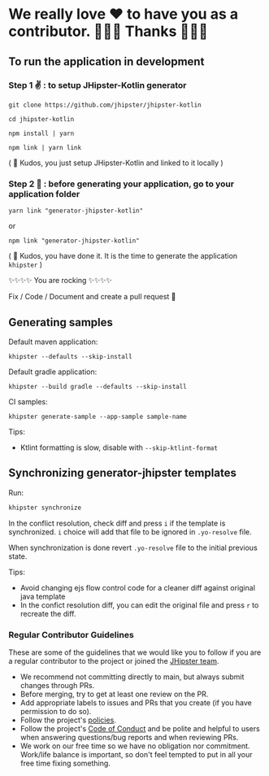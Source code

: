 # We really love ❤ to have you as a contributor. 🎉🎉🎉 Thanks 🎉🎉🎉

## To run the application in development

### Step 1 ✌️ : to setup JHipster-Kotlin generator

`git clone https://github.com/jhipster/jhipster-kotlin`

`cd jhipster-kotlin`

`npm install | yarn`

`npm link | yarn link`

( 🏁 Kudos, you just setup JHipster-Kotlin and linked to it locally )

### Step 2 🤟 : before generating your application, go to your application folder

`yarn link "generator-jhipster-kotlin"`

or

`npm link "generator-jhipster-kotlin"`

( 🏁 Kudos, you have done it. It is the time to generate the application `khipster` )

✨✨✨✨ You are rocking ✨✨✨✨

Fix / Code / Document and create a pull request 💯

## Generating samples

Default maven application:

```
khipster --defaults --skip-install
```

Default gradle application:

```
khipster --build gradle --defaults --skip-install
```

CI samples:

```
khipster generate-sample --app-sample sample-name
```

Tips:

- Ktlint formatting is slow, disable with `--skip-ktlint-format`

## Synchronizing generator-jhipster templates

Run:

```sh
khipster synchronize
```

In the conflict resolution, check diff and press `i` if the template is synchronized.
`i` choice will add that file to be ignored in `.yo-resolve` file.

When synchronization is done revert `.yo-resolve` file to the initial previous state.

Tips:

- Avoid changing ejs flow control code for a cleaner diff against original java template
- In the confict resolution diff, you can edit the original file and press `r` to recreate the diff.

### Regular Contributor Guidelines

These are some of the guidelines that we would like you to follow if you are a regular contributor to the project
or joined the [JHipster team](https://www.jhipster.tech/team/).

- We recommend not committing directly to main, but always submit changes through PRs.
- Before merging, try to get at least one review on the PR.
- Add appropriate labels to issues and PRs that you create (if you have permission to do so).
- Follow the project's [policies](https://www.jhipster.tech/policies/#-policies).
- Follow the project's [Code of Conduct](https://github.com/jhipster/generator-jhipster/blob/main/CODE_OF_CONDUCT.md)
  and be polite and helpful to users when answering questions/bug reports and when reviewing PRs.
- We work on our free time so we have no obligation nor commitment. Work/life balance is important, so don't
  feel tempted to put in all your free time fixing something.

